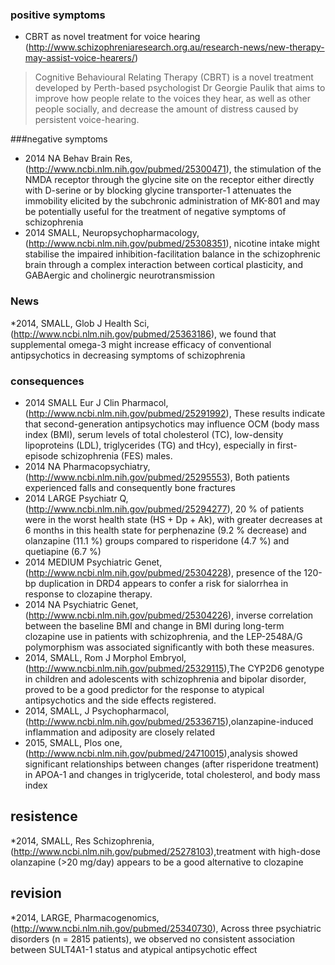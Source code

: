 ### positive symptoms

* CBRT  as novel treatment for voice hearing (http://www.schizophreniaresearch.org.au/research-news/new-therapy-may-assist-voice-hearers/)
> Cognitive Behavioural Relating Therapy (CBRT) is a novel treatment developed by Perth-based psychologist Dr Georgie Paulik that aims to improve how people relate to the voices they hear, as well as other people socially, and decrease the amount of distress caused by persistent voice-hearing.

###negative symptoms

* 2014 NA Behav Brain Res, (http://www.ncbi.nlm.nih.gov/pubmed/25300471), the stimulation of the NMDA receptor through the glycine site on the receptor either directly with D-serine or by blocking glycine transporter-1 attenuates the immobility elicited by the subchronic administration of MK-801 and may be potentially useful for the treatment of negative symptoms of schizophrenia
* 2014 SMALL, Neuropsychopharmacology, (http://www.ncbi.nlm.nih.gov/pubmed/25308351), nicotine intake might stabilise the impaired inhibition-facilitation balance in the schizophrenic brain through a complex interaction between cortical plasticity, and GABAergic and cholinergic neurotransmission
### News
*2014, SMALL, Glob J Health Sci, (http://www.ncbi.nlm.nih.gov/pubmed/25363186), we found that supplemental omega-3 might increase efficacy of conventional antipsychotics in decreasing symptoms of schizophrenia

### consequences

* 2014 SMALL Eur J Clin Pharmacol, (http://www.ncbi.nlm.nih.gov/pubmed/25291992), These results indicate that second-generation antipsychotics may influence OCM (body mass index (BMI), serum levels of total cholesterol (TC), low-density lipoproteins (LDL), triglycerides (TG) and tHcy), especially in first-episode schizophrenia (FES) males.
* 2014 NA Pharmacopsychiatry, (http://www.ncbi.nlm.nih.gov/pubmed/25295553), Both patients experienced falls and consequently bone fractures
* 2014 LARGE Psychiatr Q, (http://www.ncbi.nlm.nih.gov/pubmed/25294277), 20 % of patients were in the worst health state (HS + Dp + Ak), with greater decreases at 6 months in this health state for perphenazine (9.2 % decrease) and olanzapine (11.1 %) groups compared to risperidone (4.7 %) and quetiapine (6.7 %) 
* 2014 MEDIUM Psychiatric Genet, (http://www.ncbi.nlm.nih.gov/pubmed/25304228), presence of the 120-bp duplication in DRD4 appears to confer a risk for sialorrhea in response to clozapine therapy.
* 2014 NA Psychiatric Genet, (http://www.ncbi.nlm.nih.gov/pubmed/25304226), inverse correlation between the baseline BMI and change in BMI during long-term clozapine use in patients with schizophrenia, and the LEP-2548A/G polymorphism was associated significantly with both these measures.
* 2014, SMALL, Rom J Morphol Embryol,(http://www.ncbi.nlm.nih.gov/pubmed/25329115),The CYP2D6 genotype in children and adolescents with schizophrenia and bipolar disorder, proved to be a good predictor for the response to atypical antipsychotics and the side effects registered. 
* 2014, SMALL, J Psychopharmacol,(http://www.ncbi.nlm.nih.gov/pubmed/25336715),olanzapine-induced inflammation and adiposity are closely related
* 2015, SMALL, Plos one, (http://www.ncbi.nlm.nih.gov/pubmed/24710015),analysis showed significant relationships between changes (after risperidone treatment) in APOA-1 and changes in triglyceride, total cholesterol, and body mass index

## resistence
*2014, SMALL, Res Schizophrenia,(http://www.ncbi.nlm.nih.gov/pubmed/25278103),treatment with high-dose olanzapine (>20 mg/day) appears to be a good alternative to clozapine

## revision

*2014, LARGE, Pharmacogenomics,(http://www.ncbi.nlm.nih.gov/pubmed/25340730), Across three psychiatric disorders (n = 2815 patients), we observed no consistent association between SULT4A1-1 status and atypical antipsychotic effect
